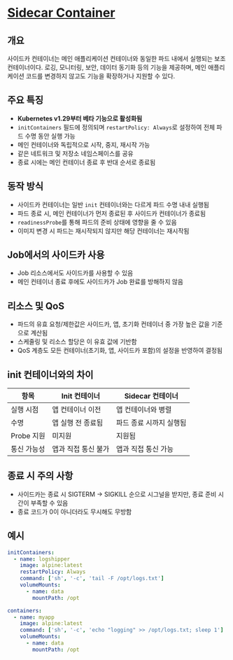 # [Sidecar Container](https://kubernetes.io/docs/concepts/workloads/pods/sidecar-containers/)

## 개요
사이드카 컨테이너는 메인 애플리케이션 컨테이너와 동일한 파드 내에서 실행되는 보조 컨테이너이다. 로깅, 모니터링, 보안, 데이터 동기화 등의 기능을 제공하며, 메인 애플리케이션 코드를 변경하지 않고도 기능을 확장하거나 지원할 수 있다.

## 주요 특징
- **Kubernetes v1.29부터 베타 기능으로 활성화됨**
- `initContainers` 필드에 정의되며 `restartPolicy: Always`로 설정하여 전체 파드 수명 동안 실행 가능
- 메인 컨테이너와 독립적으로 시작, 중지, 재시작 가능
- 같은 네트워크 및 저장소 네임스페이스를 공유
- 종료 시에는 메인 컨테이너 종료 후 반대 순서로 종료됨

## 동작 방식
- 사이드카 컨테이너는 일반 `init` 컨테이너와는 다르게 파드 수명 내내 실행됨
- 파드 종료 시, 메인 컨테이너가 먼저 종료된 후 사이드카 컨테이너가 종료됨
- `readinessProbe`를 통해 파드의 준비 상태에 영향을 줄 수 있음
- 이미지 변경 시 파드는 재시작되지 않지만 해당 컨테이너는 재시작됨

## Job에서의 사이드카 사용
- Job 리소스에서도 사이드카를 사용할 수 있음
- 메인 컨테이너 종료 후에도 사이드카가 Job 완료를 방해하지 않음

## 리소스 및 QoS
- 파드의 유효 요청/제한값은 사이드카, 앱, 초기화 컨테이너 중 가장 높은 값을 기준으로 계산됨
- 스케줄링 및 리소스 할당은 이 유효 값에 기반함
- QoS 계층도 모든 컨테이너(초기화, 앱, 사이드카 포함)의 설정을 반영하여 결정됨

## init 컨테이너와의 차이
| 항목 | Init 컨테이너 | Sidecar 컨테이너 |
|------|----------------|------------------|
| 실행 시점 | 앱 컨테이너 이전 | 앱 컨테이너와 병렬 |
| 수명 | 앱 실행 전 종료됨 | 파드 종료 시까지 실행됨 |
| Probe 지원 | 미지원 | 지원됨 |
| 통신 가능성 | 앱과 직접 통신 불가 | 앱과 직접 통신 가능 |

## 종료 시 주의 사항
- 사이드카는 종료 시 SIGTERM → SIGKILL 순으로 시그널을 받지만, 종료 준비 시간이 부족할 수 있음
- 종료 코드가 0이 아니더라도 무시해도 무방함

## 예시
```yaml
initContainers:
  - name: logshipper
    image: alpine:latest
    restartPolicy: Always
    command: ['sh', '-c', 'tail -F /opt/logs.txt']
    volumeMounts:
      - name: data
        mountPath: /opt
```

```yaml
containers:
  - name: myapp
    image: alpine:latest
    command: ['sh', '-c', 'echo "logging" >> /opt/logs.txt; sleep 1']
    volumeMounts:
      - name: data
        mountPath: /opt
```
